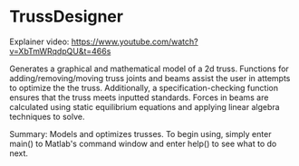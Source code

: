 # TrussDesigner

Explainer video: https://www.youtube.com/watch?v=XbTmWRqdpQU&t=466s

Generates a graphical and mathematical model of a 2d truss. Functions for adding/removing/moving truss joints and beams assist the user in attempts to optimize the the truss. Additionally, a specification-checking function ensures that the truss meets inputted standards. Forces in beams are calculated using static equilibrium equations and applying linear algebra techniques to solve.



Summary: Models and optimizes trusses. To begin using, simply enter main() to Matlab's command window and enter help() to see what to do next.
